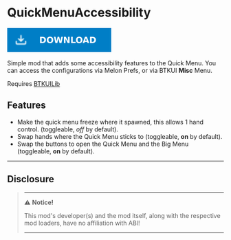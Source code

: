 # QuickMenuAccessibility

[![Download Latest QuickMenuAccessibility.dll](../.Resources/DownloadButtonEnabled.svg "Download Latest QuickMenuAccessibility.dll")](https://github.com/kafeijao/Kafe_CVR_Mods/releases/latest/download/QuickMenuAccessibility.dll)

Simple mod that adds some accessibility features to the Quick Menu. You can access the configurations via Melon Prefs, 
or via BTKUI **Misc** Menu.

Requires [BTKUILib](https://github.com/BTK-Development/BTKUILib)

## Features

* Make the quick menu freeze where it spawned, this allows 1 hand control. (toggleable, *off* by default).
* Swap hands where the Quick Menu sticks to (toggleable, **on** by default).
* Swap the buttons to open the Quick Menu and the Big Menu (toggleable, **on** by default).

---

## Disclosure

> ---
> ⚠️ **Notice!**
>
> This mod's developer(s) and the mod itself, along with the respective mod loaders, have no affiliation with ABI!
>
> ---

